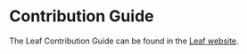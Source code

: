 # Contribution Guide

The Leaf Contribution Guide can be found in the [Leaf website](https://leafphp.dev/community/guide.html).

